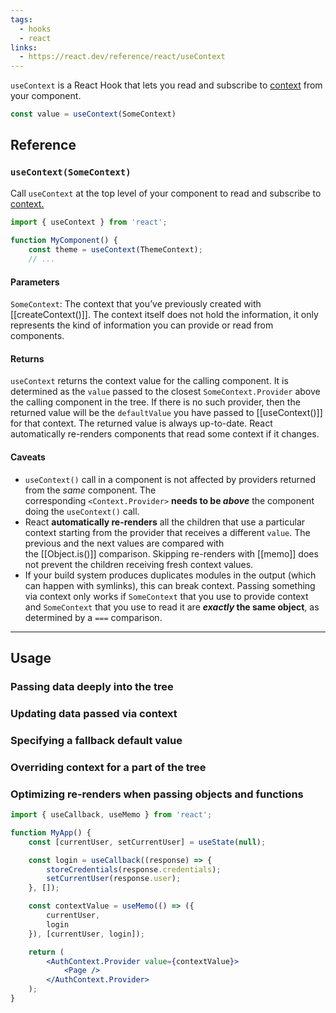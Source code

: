 ```yaml
---
tags:
  - hooks
  - react
links:
  - https://react.dev/reference/react/useContext
---
```

`useContext` is a React Hook that lets you read and subscribe to [context](https://react.dev/learn/passing-data-deeply-with-context) from your component.

```js
const value = useContext(SomeContext)
```
## Reference

### `useContext(SomeContext)`

Call `useContext` at the top level of your component to read and subscribe to [context.](https://react.dev/learn/passing-data-deeply-with-context)

```jsx
import { useContext } from 'react';
	
function MyComponent() {  
	const theme = useContext(ThemeContext);  
	// ...
```

#### Parameters
`SomeContext`: The context that you’ve previously created with [[createContext()]]. The context itself does not hold the information, it only represents the kind of information you can provide or read from components.

#### Returns

`useContext` returns the context value for the calling component. It is determined as the `value` passed to the closest `SomeContext.Provider` above the calling component in the tree. If there is no such provider, then the returned value will be the `defaultValue` you have passed to [[useContext()]] for that context. The returned value is always up-to-date. React automatically re-renders components that read some context if it changes.

#### Caveats

- `useContext()` call in a component is not affected by providers returned from the _same_ component. The corresponding `<Context.Provider>` **needs to be _above_** the component doing the `useContext()` call.
- React **automatically re-renders** all the children that use a particular context starting from the provider that receives a different `value`. The previous and the next values are compared with the [[Object.is()]] comparison. Skipping re-renders with [[memo]] does not prevent the children receiving fresh context values.
- If your build system produces duplicates modules in the output (which can happen with symlinks), this can break context. Passing something via context only works if `SomeContext` that you use to provide context and `SomeContext` that you use to read it are **_exactly_ the same object**, as determined by a `===` comparison.

---

## Usage
### Passing data deeply into the tree
### Updating data passed via context
### Specifying a fallback default value
### Overriding context for a part of the tree
### Optimizing re-renders when passing objects and functions
```jsx
import { useCallback, useMemo } from 'react';  

function MyApp() {
	const [currentUser, setCurrentUser] = useState(null); 

	const login = useCallback((response) => {  
		storeCredentials(response.credentials);  
		setCurrentUser(response.user);  
	}, []);  

	const contextValue = useMemo(() => ({  
		currentUser,  
		login  
	}), [currentUser, login]);  

	return (  
		<AuthContext.Provider value={contextValue}>  
			<Page />  
		</AuthContext.Provider>  
	);  
}
```